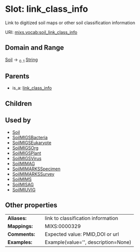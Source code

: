 
# Slot: link_class_info


Link to digitized soil maps or other soil classification information

URI: [mixs.vocab:soil_link_class_info](https://w3id.org/mixs/vocab/soil_link_class_info)


## Domain and Range

[Soil](Soil.md) &#8594;  <sub>0..1</sub> [String](types/String.md)

## Parents

 *  is_a: [link_class_info](link_class_info.md)

## Children


## Used by

 * [Soil](Soil.md)
 * [SoilMIGSBacteria](SoilMIGSBacteria.md)
 * [SoilMIGSEukaryote](SoilMIGSEukaryote.md)
 * [SoilMIGSOrg](SoilMIGSOrg.md)
 * [SoilMIGSPlant](SoilMIGSPlant.md)
 * [SoilMIGSVirus](SoilMIGSVirus.md)
 * [SoilMIMAG](SoilMIMAG.md)
 * [SoilMIMARKSSpecimen](SoilMIMARKSSpecimen.md)
 * [SoilMIMARKSSurvey](SoilMIMARKSSurvey.md)
 * [SoilMIMS](SoilMIMS.md)
 * [SoilMISAG](SoilMISAG.md)
 * [SoilMIUVIG](SoilMIUVIG.md)

## Other properties

|  |  |  |
| --- | --- | --- |
| **Aliases:** | | link to classification information |
| **Mappings:** | | MIXS:0000329 |
| **Comments:** | | Expected value: PMID,DOI or url |
| **Examples:** | | Example(value='', description=None) |


